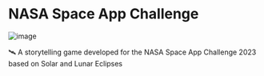 # NASA Space App Challenge
![image](https://github.com/Aby-ss/NASA-Space-App-Challenge/assets/103417697/b003677d-8d80-4cd2-97c5-980863eed81a)

🛰 A storytelling game developed for the NASA Space App Challenge 2023 based on Solar and Lunar Eclipses
